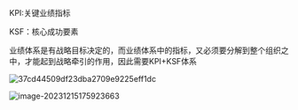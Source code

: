 KPI:关键业绩指标

KSF：核心成功要素

业绩体系是有战略目标决定的，而业绩体系中的指标，又必须要分解到整个组织之中，才能起到战略牵引的作用，因此需要KPI+KSF体系





![37cd44509df23dba2709e9225eff1dc](https://cdn.jsdelivr.net/gh/13060923171/images@main/img/202312151715034.png)

![image-20231215175923663](https://cdn.jsdelivr.net/gh/13060923171/images@main/img/202312151759790.png)